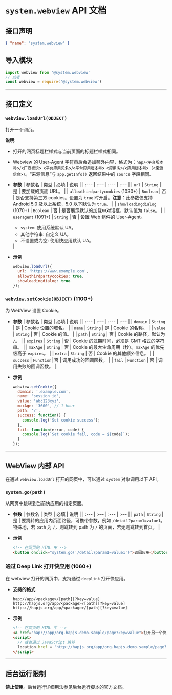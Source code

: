 
# `system.webview` API 文档

## 接口声明
```json
{ "name": "system.webview" }
```

## 导入模块
```javascript
import webview from '@system.webview'
// 或者
const webview = require('@system.webview')
```

---

## 接口定义

### `webview.loadUrl(OBJECT)`
打开一个网页。

**说明**:
-   打开的网页标题栏样式与当前页面的标题栏样式相同。
-   Webview 的 User-Agent 字符串后会追加额外内容，格式为：`hap/<平台版本号>/<厂商标识> <平台应用包名>/<平台应用版本号> <应用名>/<应用版本号> (<来源信息>)`。“来源信息”与 `app.getInfo()` 返回结果中的 `source` 字段相同。

- **参数**
    | 参数名 | 类型 | 必填 | 说明 |
    | :--- | :--- | :--- | :--- |
    | `url` | `String` | 是 | 要加载的页面 URL。 |
    | `allowthirdpartycookies` (1030+) | `Boolean` | 否 | 是否支持第三方 cookies。设置为 `true` 时开启。**注意**：此参数仅支持 Android 5.0 及以上系统，5.0 以下默认为 `true`。 |
    | `showloadingdialog` (1070+) | `Boolean` | 否 | 是否展示默认的加载中对话框，默认值为 `false`。 |
    | `useragent` (1091+) | `String` | 否 | 设置 Web 组件的 User-Agent。<ul><li>`system`: 使用系统默认 UA。</li><li>其他字符串: 自定义 UA。</li><li>不设置或为空: 使用快应用默认 UA。</li></ul> |

- **示例**
    ```javascript
    webview.loadUrl({
      url: 'https://www.example.com',
      allowthirdpartycookies: true,
      showloadingdialog: true
    });
    ```

### `webview.setCookie(OBJECT)` (1100+)
为 WebView 设置 Cookie。

- **参数**
    | 参数名 | 类型 | 必填 | 说明 |
    | :--- | :--- | :--- | :--- |
    | `domain` | `String` | 是 | Cookie 设置的域名。 |
    | `name` | `String` | 是 | Cookie 的名称。 |
    | `value` | `String` | 否 | Cookie 的值。 |
    | `path` | `String` | 否 | Cookie 的路径，默认为 `/`。 |
    | `expires` | `String` | 否 | Cookie 的过期时间，必须是 GMT 格式的字符串。 |
    | `maxAge` | `String` | 否 | Cookie 的最大生命周期（秒）。`maxAge` 的优先级高于 `expires`。 |
    | `extra` | `String` | 否 | Cookie 的其他额外信息。 |
    | `success` | `Function`| 否 | 调用成功的回调函数。 |
    | `fail` | `Function` | 否 | 调用失败的回调函数。 |

- **示例**
    ```javascript
    webview.setCookie({
      domain: '.example.com',
      name: 'session_id',
      value: 'abc123xyz',
      maxAge: '3600', // 1 hour
      path: '/',
      success: function() {
        console.log('Set cookie success');
      },
      fail: function(error, code) {
        console.log(`Set cookie fail, code = ${code}`);
      }
    });
    ```

---

## WebView 内部 API
在通过 `webview.loadUrl` 打开的网页中，可以通过 `system` 对象调用以下 API。

### `system.go(path)`
从网页中跳转到当前快应用的指定页面。

- **参数**
    | 参数名 | 类型 | 必填 | 说明 |
    | :--- | :--- | :--- | :--- |
    | `path` | `String` | 是 | 要跳转的应用内页面路径，可携带参数，例如 `/detail?param1=value1`。特殊地，若 `path` 为 `/`，则跳转到 path 为 `/` 的页面，若无则跳转到首页。 |

- **示例**
    ```html
    <!-- 在网页的 HTML 中 -->
    <button onclick="system.go('/detail?param1=value1')">返回应用</button>
    ```

### 通过 Deep Link 打开快应用 (1060+)
在 webview 打开的网页中，支持通过 `deeplink` 打开快应用。

- **支持的格式**
    ```
    hap://app/<package>/[path][?key=value]
    http://hapjs.org/app/<package>/[path][?key=value]
    https://hapjs.org/app/<package>/[path][?key=value]
    ```

- **示例**
    ```html
    <!-- 在网页的 HTML 中 -->
    <a href="hap://app/org.hapjs.demo.sample/page?key=value">打开另一个快应用</a>
    <script>
      // 或者通过 JavaScript 跳转
      location.href = 'http://hapjs.org/app/org.hapjs.demo.sample/page?key=value';
    </script>
    ```

---

## 后台运行限制
**禁止使用**。后台运行详细用法参见后台运行脚本的官方文档。
